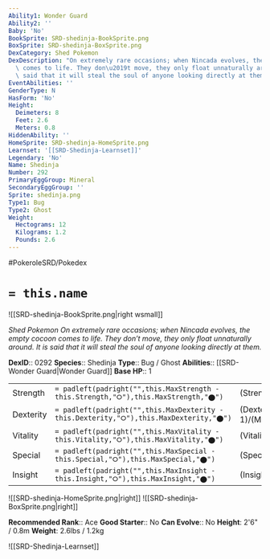 ```yaml
---
Ability1: Wonder Guard
Ability2: ''
Baby: 'No'
BookSprite: SRD-shedinja-BookSprite.png
BoxSprite: SRD-shedinja-BoxSprite.png
DexCategory: Shed Pokemon
DexDescription: "On extremely rare occasions; when Nincada evolves, the empty cocoon\
  \ comes to life. They don\u2019t move, they only float unnaturally around. It is\
  \ said that it will steal the soul of anyone looking directly at them."
EventAbilities: ''
GenderType: N
HasForm: 'No'
Height:
  Deimeters: 8
  Feet: 2.6
  Meters: 0.8
HiddenAbility: ''
HomeSprite: SRD-shedinja-HomeSprite.png
Learnset: '[[SRD-Shedinja-Learnset]]'
Legendary: 'No'
Name: Shedinja
Number: 292
PrimaryEggGroup: Mineral
SecondaryEggGroup: ''
Sprite: shedinja.png
Type1: Bug
Type2: Ghost
Weight:
  Hectograms: 12
  Kilograms: 1.2
  Pounds: 2.6
---
```


#PokeroleSRD/Pokedex

# `= this.name`

![[SRD-shedinja-BookSprite.png|right wsmall]]

*Shed Pokemon*
*On extremely rare occasions; when Nincada evolves, the empty cocoon comes to life. They don’t move, they only float unnaturally around. It is said that it will steal the soul of anyone looking directly at them.*

**DexID**:: 0292
**Species**:: Shedinja
**Type**:: Bug / Ghost
**Abilities**:: [[SRD-Wonder Guard|Wonder Guard]]
**Base HP**:: 1

|           |                                                                                        |                                          |
| --------- | -------------------------------------------------------------------------------------- | ---------------------------------------- |
| Strength  | `= padleft(padright("",this.MaxStrength - this.Strength,"⭘"),this.MaxStrength,"⬤")`    | (Strength::2)/(MaxStrength::5)   |
| Dexterity | `= padleft(padright("",this.MaxDexterity - this.Dexterity,"⭘"),this.MaxDexterity,"⬤")` | (Dexterity:: 1)/(MaxDexterity::3) |
| Vitality  | `= padleft(padright("",this.MaxVitality - this.Vitality,"⭘"),this.MaxVitality,"⬤")`    | (Vitality::2)/(MaxVitality::4)   |
| Special   | `= padleft(padright("",this.MaxSpecial - this.Special,"⭘"),this.MaxSpecial,"⬤")`       | (Special::1)/(MaxSpecial::3)     |
| Insight   | `= padleft(padright("",this.MaxInsight - this.Insight,"⭘"),this.MaxInsight,"⬤")`       | (Insight::1)/(MaxInsight::3)     |

![[SRD-shedinja-HomeSprite.png|right]]
![[SRD-shedinja-BoxSprite.png|right]]

**Recommended Rank**:: Ace
**Good Starter**:: No
**Can Evolve**:: No
**Height**: 2'6" / 0.8m
**Weight**: 2.6lbs / 1.2kg

![[SRD-Shedinja-Learnset]]